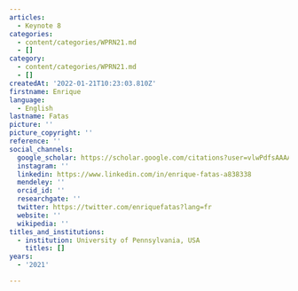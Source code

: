 ```yaml
---
articles:
  - Keynote 8
categories:
  - content/categories/WPRN21.md
  - []
category:
  - content/categories/WPRN21.md
  - []
createdAt: '2022-01-21T10:23:03.810Z'
firstname: Enrique
language:
  - English
lastname: Fatas
picture: ''
picture_copyright: ''
reference: ''
social_channels:
  google_scholar: https://scholar.google.com/citations?user=vlwPdfsAAAAJ&hl=en
  instagram: ''
  linkedin: https://www.linkedin.com/in/enrique-fatas-a838338
  mendeley: ''
  orcid_id: ''
  researchgate: ''
  twitter: https://twitter.com/enriquefatas?lang=fr
  website: ''
  wikipedia: ''
titles_and_institutions:
  - institution: University of Pennsylvania, USA
    titles: []
years:
  - '2021'

---
```


